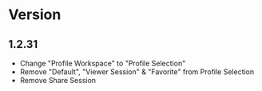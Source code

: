 
# Version

## 1.2.31

- Change "Profile Workspace" to "Profile Selection"
- Remove "Default", "Viewer Session" & "Favorite" from Profile Selection
- Remove Share Session
